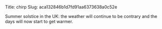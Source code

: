 Title: chirp
Slug: aca132846b1d7fd91aa6373638a0c52e

Summer solstice in the UK: the weather will continue to be contrary and the days will now start to get warmer.
